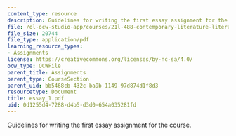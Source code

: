 ```yaml
---
content_type: resource
description: Guidelines for writing the first essay assignment for the course.
file: /ol-ocw-studio-app/courses/21l-488-contemporary-literature-literature-development-and-human-rights-spring-2008/0d1255d47288d4b5d3d0654a035281fd_essay_1.pdf
file_size: 20744
file_type: application/pdf
learning_resource_types:
- Assignments
license: https://creativecommons.org/licenses/by-nc-sa/4.0/
ocw_type: OCWFile
parent_title: Assignments
parent_type: CourseSection
parent_uid: bb5468cb-432c-ba9b-1149-97d874d1f8d3
resourcetype: Document
title: essay_1.pdf
uid: 0d1255d4-7288-d4b5-d3d0-654a035281fd
---
```

Guidelines for writing the first essay assignment for the course.